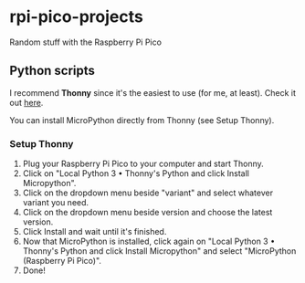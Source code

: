 # rpi-pico-projects
Random stuff with the Raspberry Pi Pico
## Python scripts
I recommend **Thonny** since it's the easiest to use (for me, at least). Check it out [here](https://thonny.org).

You can install MicroPython directly from Thonny (see Setup Thonny).

### Setup Thonny
1. Plug your Raspberry Pi Pico to your computer and start Thonny.
2. Click on "Local Python 3 • Thonny's Python and click Install Micropython".
3. Click on the dropdown menu beside "variant" and select whatever variant you need.
4. Click on the dropdown menu beside version and choose the latest version.
5. Click Install and wait until it's finished.
6. Now that MicroPython is installed, click again on "Local Python 3 • Thonny's Python and click Install Micropython" and select "MicroPython (Raspberry Pi Pico)".
7. Done!
